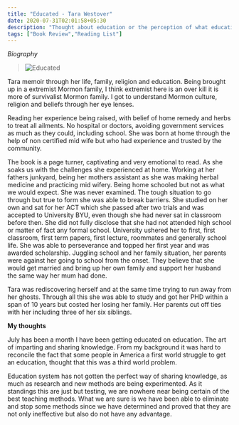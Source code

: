 ```yaml
---
title: "Educated - Tara Westover"
date: 2020-07-31T02:01:58+05:30
description: "Thought about education or the perception of what education is, is a triviality. If you are self taught does that make you any better or worse of than someone who actually attended physical classrooms and what about homeschooling"
tags: ["Book Review","Reading List"]
---
```



*Biography*

> ![Educated](https://upload.wikimedia.org/wikipedia/en/thumb/1/1f/Educated_%28Tara_Westover%29.png/220px-Educated_%28Tara_Westover%29.png) 


Tara memoir through her life, family, religion and education. Being brought up in a extremist Mormon family, I think extremist here is an over kill it is more of survivalist Mormon family. I got to understand Mormon culture, religion and beliefs through her eye lenses.

Reading her experience being raised, with belief of home remedy and herbs to treat all ailments. No hospital or doctors, avoiding government services as much as they could, including school. She was born at home through the help of non certified mid wife but who had experience and trusted by the community.

The book is a page turner, captivating and very emotional to read. As she soaks us with the challenges she experienced at home. Working at her fathers junkyard, being her mothers assistant as she was making herbal medicine and practicing mid wifery.
Being home schooled but not as what we would expect. She was never examined. The tough situation to go through but true to form she was able to break barriers. She studied on her own and sat for her ACT which she passed after two trials and was accepted to University BYU, even though she had never sat in classroom before then. 
She did not fully disclose that she had not attended high school or matter of fact any formal school. University ushered her to first, first classroom, first term papers, first lecture, roommates and generally school life.
She was able to perseverance and topped her first year and was awarded scholarship. Juggling school and her family situation, her parents were against her going to school from the onset. They believe that she would get married and bring up her own family and support her husband the same way her mum had done.

Tara was rediscovering herself and at the same time trying to run away from her ghosts. Through all this she was able to study and got her PHD within a span of 10 years but costed her losing her family. Her parents cut off ties with her including three of her six siblings.


**My thoughts**

July has been a month I have been getting educated on education. The art of imparting and sharing knowledge. From my background it was hard to reconcile the fact that some people in America a first world struggle to get an education, thought that this was a third world problem.

Education system has not gotten the perfect way of sharing knowledge, as much as research and new methods are being experimented. As it standings this are just but testing, we are nowhere near being certain of the best teaching methods. What we are sure is we have been able to eliminate and stop some methods since we have determined and proved that they are not only ineffective but also do not have any advantage.